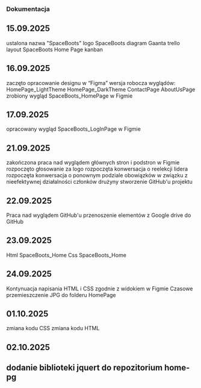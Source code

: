 ### Dokumentacja
## 15.09.2025
ustalona nazwa "SpaceBoots"
logo SpaceBoots
diagram Gaanta
trello
layout SpaceBoots Home Page
kanban
## 16.09.2025
zaczęto opracowanie designu w “Figma”
wersja robocza wyglądów:     HomePage_LightTheme
				HomePage_DarkTheme
				ContactPage
				AboutUsPage
zrobiony wygląd SpaceBoots_HomePage w Figmie
##	17.09.2025
opracowany wygląd SpaceBoots_LogInPage w Figmie
##	21.09.2025
zakończona praca nad wyglądem głównych stron i podstron w Figmie
rozpoczęto głosowanie za logo
rozpoczęta konwersacja o reelekcji lidera
rozpoczęta konwersacja o ponownym podziale obowiązków w związku z nieefektywnej działalności członków drużyny 
stworzenie GitHub'u projektu
## 22.09.2025
Praca nad wyglądem GitHub'u 
przenoszenie elementów z Google drive do GitHub
## 23.09.2025
Html SpaceBoots_Home
Css SpaceBoots_Home
## 24.09.2025
Kontynuacja napisania HTML i CSS zgodnie z widokiem w Figmie
Czasowe przemieszczenie JPG do folderu HomePage
## 01.10.2025
zmiana kodu CSS
zmiana kodu HTML
## 02.10.2025
dodanie biblioteki jquert do repozitorium home-pg
---
